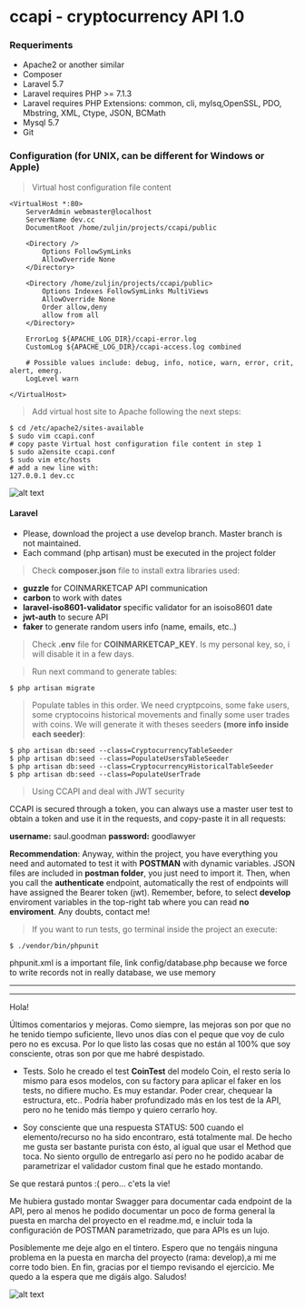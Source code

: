 # ccapi - cryptocurrency API 1.0

### Requeriments

- Apache2 or another similar
- Composer
- Laravel 5.7
- Laravel requires PHP >= 7.1.3
- Laravel requires PHP Extensions: common, cli, mylsq,OpenSSL, PDO, Mbstring, XML, Ctype, JSON, BCMath
- Mysql 5.7
- Git

### Configuration (for UNIX, can be different for Windows or Apple)

> Virtual host configuration file content

```
<VirtualHost *:80>        
    ServerAdmin webmaster@localhost
    ServerName dev.cc
    DocumentRoot /home/zuljin/projects/ccapi/public
        
    <Directory />
        Options FollowSymLinks
        AllowOverride None
    </Directory>
        
    <Directory /home/zuljin/projects/ccapi/public>
        Options Indexes FollowSymLinks MultiViews
        AllowOverride None
        Order allow,deny
        allow from all
    </Directory>

    ErrorLog ${APACHE_LOG_DIR}/ccapi-error.log
    CustomLog ${APACHE_LOG_DIR}/ccapi-access.log combined

    # Possible values include: debug, info, notice, warn, error, crit, alert, emerg.
    LogLevel warn
        
</VirtualHost>
```
> Add virtual host site to Apache following the next steps:

```
$ cd /etc/apache2/sites-available 
$ sudo vim ccapi.conf 
# copy paste Virtual host configuration file content in step 1
$ sudo a2ensite ccapi.conf 
$ sudo vim etc/hosts
# add a new line with: 
127.0.0.1 dev.cc
```
![alt text](https://media1.giphy.com/labs/images/laravel-wrapper.gif "Logo Title Text 1")

#### Laravel

- Please, download the project a use develop branch. Master branch is not maintained.
- Each command (php artisan) must be executed in the project folder

> Check <b>composer.json</b> file to install extra libraries used:

- <b>guzzle</b> for COINMARKETCAP API communication
- <b>carbon</b> to work with dates
- <b>laravel-iso8601-validator</b> specific validator for an isoiso8601 date
- <b>jwt-auth</b> to secure API
- <b>faker</b> to generate random users info (name, emails, etc..)

> Check <b>.env</b> file for <b>COINMARKETCAP_KEY</b>. Is my personal key, so, i will disable it in a few days.


> Run next command to generate tables:

```
$ php artisan migrate
```

> Populate tables in this order. We need cryptpcoins, some fake users, some cryptocoins historical movements and finally some user trades with coins. We will generate it with theses seeders <b>(more info inside each seeder)</b>:

```
$ php artisan db:seed --class=CryptocurrencyTableSeeder
$ php artisan db:seed --class=PopulateUsersTableSeeder          
$ php artisan db:seed --class=CryptocurrencyHistoricalTableSeeder
$ php artisan db:seed --class=PopulateUserTrade
```

> Using CCAPI and deal with JWT security

CCAPI is secured through a token, you can always use a master user test to obtain a token and use it in the requests, and copy-paste it in all requests:

<b>username:</b> saul.goodman
<b>password:</b> goodlawyer

<b>Recommendation</b>: Anyway, within the project, you have everything you need and automated to test it with <b>POSTMAN</b> with dynamic variables. JSON files are included in <b>postman folder</b>, you just need to import it. Then, when you call the <b>authenticate</b> endpoint, automatically the rest of endpoints will have assigned the Bearer token (jwt). Remember, before, to select <b>develop</b> enviroment variables in the top-right tab where you can read <b>no enviroment</b>. Any doubts, contact me!

> If you want to run tests, go terminal inside the project an execute:

```
$ ./vendor/bin/phpunit
```

phpunit.xml is a important file, link config/database.php because we force to write records not in really database, we use memory

-------------------
-------------------
Hola! 

Últimos comentarios y mejoras. Como siempre, las mejoras son por que no he tenido tiempo suficiente, llevo unos días con el peque que voy de culo pero no es excusa. Por lo que listo las cosas que no están al 100% que soy consciente, otras son por que me habré despistado.

- Tests. Solo he creado el test <b>CoinTest</b> del modelo Coin, el resto sería lo mismo para esos modelos, con su factory para aplicar el faker en los tests, no difiere mucho. Es muy estandar. Poder crear, chequear la estructura, etc.. Podría haber profundizado más en los test de la API, pero no he tenido más tiempo y quiero cerrarlo hoy.

- Soy consciente que una respuesta STATUS: 500 cuando el elemento/recurso no ha sido encontraro, está totalmente mal. De hecho me gusta ser bastante purista con ésto, al igual que usar el Method que toca. No siento orgullo de entregarlo así pero no he podido acabar de parametrizar el validador custom final que he estado montando.

Se que restará puntos :( pero... c'ets la vie!

Me hubiera gustado montar Swagger para documentar cada endpoint de la API, pero al menos he podido documentar un poco de forma general la puesta en marcha del proyecto en el readme.md, e incluir toda la configuración de POSTMAN parametrizado, que para APIs es un lujo. 

Posiblemente me deje algo en el tintero. Espero que no tengáis ninguna problema en la puesta en marcha del proyecto (rama: develop),a mi me corre todo bien. En fin, gracias por el tiempo revisando el ejercicio. Me quedo a la espera que me digáis algo. Saludos!




![alt text][logo]

[logo]: https://giphy.com/static/img/labs.gif "Logo Title Text 2"
